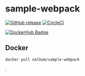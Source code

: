 # sample-webpack

[![GitHub release](https://img.shields.io/github/release/nalbam/sample-webpack.svg)](https://github.com/nalbam/sample-webpack/releases)
[![CircleCI](https://circleci.com/gh/nalbam/sample-webpack.svg?style=svg)](https://circleci.com/gh/nalbam/sample-webpack)

[![DockerHub Badge](http://dockeri.co/image/nalbam/sample-webpack)](https://hub.docker.com/r/nalbam/sample-webpack/)

## Docker

```bash
docker pull nalbam/sample-webpack
```
.
